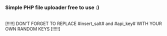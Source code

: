 <h3>Simple PHP file uploader free to use :)</h3><br>
[!!!!!] DON'T FORGET TO REPLACE #insert_salt# and #api_key# WITH YOUR OWN RANDOM KEYS [!!!!!]
